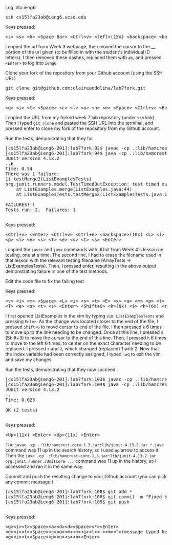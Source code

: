 Log into ieng6
<pre>
ssh cs15lfa23ab@ieng6.ucsd.edu
</pre>
Keys pressed:

<pre>
&#60;s> &#60;s> &#60;h> &#60;Space Bar> &#60;Ctrl+v> &#60;left>(15x) &#60;backspace> &#60;backspace> &#60;a> &#60;b> &#60;Enter>
</pre>
 
I copied the url from Week 3 webpage, then moved the cursor to the __ portion of the url given (to be filled in with the student's individual ID letters). I then removed these dashes, replaced them with `ab`, and pressed `<Enter>` to log into `ieng6`.


Clone your fork of the repository from your Github account (using the SSH URL)
 <pre>git clone git@github.com:claireandolina/lab7fork.git </pre>
Keys pressed:  
<pre>
&#60;g> &#60;i> &#60;t> &#60;Space> &#60;c> &#60;l> &#60;o> &#60;n> &#60;e> &#60;Space> &#60;Ctrl+v> &#60;Enter>
</pre>
I copied the URL from my forked week 7 lab repository (under `ssh` link). Then I typed `git clone` and pasted the SSH URL into the terminal, and pressed enter to clone my fork of the repository from my Github account.


Run the tests, demonstrating that they fail
<pre>[cs15lfa23ab@ieng6-201]:lab7fork:92$ javac -cp .:lib/hamcrest-core-1.3.jar:lib/junit-4.13.2.jar *.java
[cs15lfa23ab@ieng6-201]:lab7fork:94$ java -cp .:lib/hamcrest-core-1.3.jar:lib/junit-4.13.2.jar org.junit.runner.JUnitCore ListExamplesTests
JUnit version 4.13.2
..E
Time: 0.54
There was 1 failure:
1) testMerge2(ListExamplesTests)
org.junit.runners.model.TestTimedOutException: test timed out after 500 milliseconds
	at ListExamples.merge(ListExamples.java:44)
	at ListExamplesTests.testMerge2(ListExamplesTests.java:19)

FAILURES!!!
Tests run: 2,  Failures: 1
 </pre>
Keys pressed:  
<pre>
&#60;Ctrl+v> &#60;Enter> &#60;Ctrl+v> &#60;Ctrl+e> &#60;backspace>(10x) &#60;L> &#60;i> &#60;s> &#60;t> &#60;E> &#60;x> &#60;a> &#60;m>
&#60;p> &#60;l> &#60;e> &#60;s> &#60;T> &#60;e> &#60;s> &#60;t> &#60;s> &#60;Enter>
</pre>
I copied the `javac` and `java` commands with JUnit from Week 4's lesson on testing, one at a time. The second line, I had to erase the filename used in that lesson with the relevant testing filename (ArrayTests -> ListExamplesTests). Then, I pressed enter, resulting in the above output demonstrating failure in one of the test methods.

Edit the code file to fix the failing test

Keys pressed:  
<pre>
&#60;v> &#60;i> &#60;m> &#60;Space> &#60;L> &#60;i> &#60;s> &#60;t> &#60;E> &#60;x> &#60;a> &#60;m> &#60;p> &#60;l> &#60;e> &#60;s>
&#60;T> &#60;e> &#60;s> &#60;t> &#60;s> &#60;Enter> &#60;Shift+G> &#60;k>(6x) &#60;$> &#60;h>(6x) &#60;r> &#60;2> &#60;:> &#60;w> &#60;q>
</pre>

I first opened ListExamples in the vim by typing `vim ListExamplesTests` and pressing `Enter`. As the change was located closer to the end of the file, I pressed `Shift+G` to move cursor to end of the file. I then pressed `k` 6 times to move up to the line needing to be changed. Once at this line, I pressed `$` (Shift+3) to move the cursor to the end of this line. Then, I pressed `h` 6 times to move to the left 6 times, to center on the exact character needing to be replaced. I pressed `r` and `2`, which changed (replaced) 1 with 2. Now that the index variable had been correctly assigned, I typed `:wq` to exit the vim and save my changes.


Run the tests, demonstrating that they now succeed
<pre>[cs15lfa23ab@ieng6-201]:lab7fork:103$ javac -cp .:lib/hamcrest-core-1.3.jar:lib/junit-4.13.2.jar *.java
[cs15lfa23ab@ieng6-201]:lab7fork:104$ java -cp .:lib/hamcrest-core-1.3.jar:liunit-4.13.2.jar org.junit.runner.JUnitCore ListExamplesTests
JUnit version 4.13.2
..
Time: 0.023

OK (2 tests)
 </pre>

Keys pressed: 
<pre>&#60;Up>(11x) &#60;Enter> &#60;Up>(11x) &#60;Enter></pre>
The `javac -cp .:lib/hamcrest-core-1.3.jar:lib/junit-4.13.2.jar *.java` command was 11 up in the search history, so I used `up` arrow to access it. Then the `java -cp .:lib/hamcrest-core-1.3.jar:lib/junit-4.13.2.jar org.junit.runner.JUnitCore ...` command was 11 up in the history, so I accessed and ran it in the same way.


Commit and push the resulting change to your Github account (you can pick any commit message!)

 <pre>
[cs15lfa23ab@ieng6-201]:lab7fork:108$ git add *  
[cs15lfa23ab@ieng6-201]:lab7fork:108$ git commit -m &quot;Fixed bug- incorrect indreference when incrementing&quot;
[cs15lfa23ab@ieng6-201]:lab7fork:109$ git push
 </pre>

Keys pressed:
<pre>
&#60;g>&#60;i>&#60;t>&#60;Space>&#60;a>&#60;d>&#60;d>&#60;Space>&#60;*>&#60;Enter>
&#60;g>&#60;i>&#60;t>&#60;Space>&#60;c>&#60;o>&#60;m>&#60;m>&#60;i>&#60;t>&#60;->&#60;m>&#60;">(message typed here)&#60;">
&#60;g>&#60;i>&#60;t>&#60;Space>&#60;p>&#60;u>&#60;s>&#60;h>&#60;Enter>
</pre>
